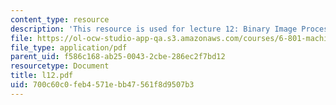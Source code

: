```yaml
---
content_type: resource
description: 'This resource is used for lecture 12: Binary Image Processing (continued).'
file: https://ol-ocw-studio-app-qa.s3.amazonaws.com/courses/6-801-machine-vision-fall-2004/700c60c0feb4571ebb47561f8d9507b3_l12.pdf
file_type: application/pdf
parent_uid: f586c168-ab25-0043-2cbe-286ec2f7bd12
resourcetype: Document
title: l12.pdf
uid: 700c60c0-feb4-571e-bb47-561f8d9507b3
---
```


